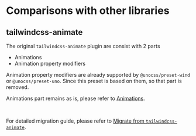 # Comparisons with other libraries

## tailwindcss-animate

The original `tailwindcss-animate` plugin are consist with 2 parts
- Animations 
- Animation property modifiers

Animation property modifiers are already supported by `@unocss/preset-wind` or `@unocss/preset-uno`. Since this preset is based on them, so that part is removed.

Animations part remains as is, please refer to [Animations](/animations/).

<br />

For detailed migration guide, please refer to [Migrate from `tailwindcss-animate`](/./migration#tailwindcss-animate).

